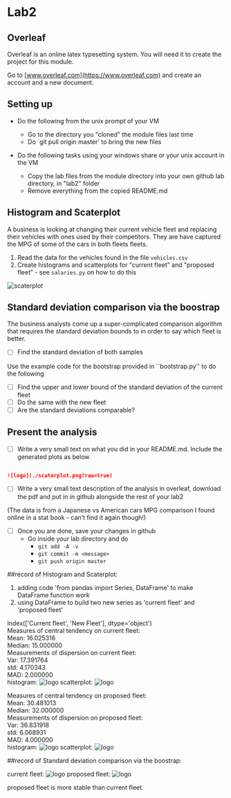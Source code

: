 # Lab2

## Overleaf

Overleaf is an online latex typesetting system. You will need it to create the project for this module. 

Go to [www.overleaf.com](https://www.overleaf.com) and create an account and a new document.

## Setting up 
* Do the following from the unix prompt of your VM
	* Go to the directory you "cloned" the module files last time
	* Do `git pull origin master' to bring the new files

* Do the following tasks using your windows share or your unix account in the VM	
	* Copy the lab files from the module directory into your own github lab directory, in "lab2" folder
	* Remove everything from the copied README.md

## Histogram and Scaterplot

A business is looking at changing their current vehicle fleet and replacing their vehicles with ones used by their competitors. They are have captured the MPG of some of the cars in both fleets fleets.


1. Read the data for the vehicles found in the file `vehicles.csv`
2. Create histograms and scatterplots for "current fleet" and "proposed fleet" - see `salaries.py` on how to do this

![scaterplot](./scaterplot.png?raw=true)

## Standard deviation comparison via the boostrap

The business analysts come up a super-complicated comparison algorithm that requires the standard deviation bounds to in order to say which fleet is better. 

- [ ] Find the standard deviation of both samples


Use the example code for the bootstrap provided in ``bootstrap.py'' to do the following
- [ ] Find the upper and lower bound of the standard deviation of the current fleet
- [ ] Do the same with the new fleet
- [ ] Are the standard deviations comparable? 

## Present the analysis

- [ ] Write a very small text on what you did in your README.md. Include the generated plots as below 

~~~markdown

![logo](./scaterplot.png?raw=true)


~~~

- [ ] Write a very small text description of the analysis in overleaf, download the pdf and put in in github alongside the rest of your lab2 

(The data is from a Japanese vs American cars MPG comparison I found online in a stat book - can't find it again though!)

- [ ] Once you are done, save your changes in github
	* Go inside your lab directory and do 
      * ``git add -A -v``
      * ``git commit -m <message>``
      * ``git push origin master``


##record of Histogram and Scaterplot:

1. adding code 'from pandas import Series, DataFrame' to make DataFrame function work
2. using DataFrame to build two new series as 'current fleet' and 'proposed fleet'

Index(['Current fleet', 'New Fleet'], dtype='object')  
Measures of central tendency on current fleet:   
Mean: 16.025316  
Median: 15.000000  
Measurements of dispersion on current fleet:  
Var: 17.391764  
std: 4.170343  
MAD: 2.000000  
histogram:      ![logo](./current_fleet_histogram.png?raw=true)
scatterplot:    ![logo](./current_fleet_plot.png?raw=true)
  
Measures of central tendency on proposed fleet:  
Mean: 30.481013  
Median: 32.000000  
Measurements of dispersion on proposed fleet:  
Var: 36.831918  
std: 6.068931  
MAD: 4.000000  
histogram:      ![logo](./proposed_fleet_histogram.png?raw=true)
scatterplot:    ![logo](./proposed_fleet_plot.png?raw=true)
  
  

##record of Standard deviation comparison via the boostrap:
  
  
current fleet: ![logo](./current_fleet_bootstrap_confidence.png?raw=true)
proposed fleet: ![logo](./proposed_fleet_bootstrap_confidence.png?raw=true)
  
proposed fleet is more stable than current fleet.  
